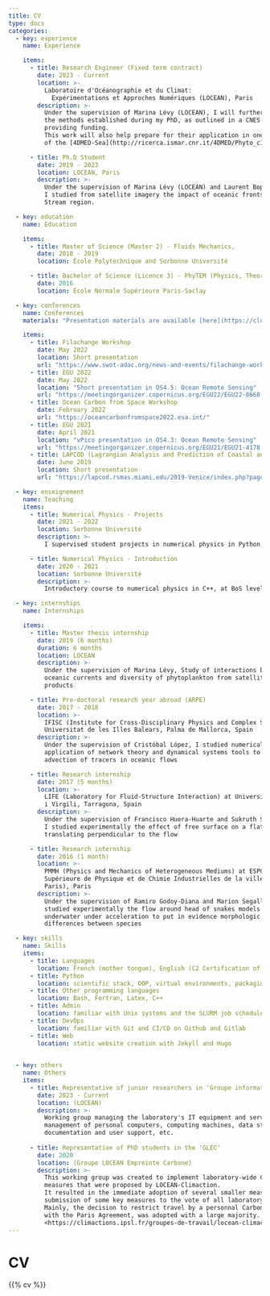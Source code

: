 ```yaml
---
title: CV
type: docs
categories:
  - key: experience
    name: Experience

    items:
      - title: Research Engineer (Fixed term contract)
        date: 2023 - Current
        location: >-
          Laboratoire d'Océanographie et du Climat:
            Expérimentations et Approches Numériques (LOCEAN), Paris
        description: >-
          Under the supervision of Marina Lévy (LOCEAN), I will further develop
          the methods established during my PhD, as outlined in a CNES project
          providing funding.
          This work will also help prepare for their application in one of the case studies
          of the [4DMED-Sea](http://ricerca.ismar.cnr.it/4DMED/Phyto_c1.html#) project.

      - title: Ph.D Student
        date: 2019 - 2023
        location: LOCEAN, Paris
        description: >-
          Under the supervision of Marina Lévy (LOCEAN) and Laurent Bopp (ENS),
          I studied from satellite imagery the impact of oceanic fronts on phytoplankton in the Gulf
          Stream region.

  - key: education
    name: Education

    items:
      - title: Master of Science (Master 2) - Fluids Mechanics,
        date: 2018 - 2019
        location: École Polytechnique and Sorbonne Université

      - title: Bachelor of Science (Licence 3) - PhyTEM (Physics, Theory, Experiment, Model)
        date: 2016
        location: École Normale Supérieure Paris-Saclay

  - key: conferences
    name: Conferences
    materials: "Presentation materials are available [here](https://cloud.ipsl.fr/index.php/s/93Nd4BHCTSYCCyY), even if not listed below"

    items:
      - title: Filachange Workshop
        date: May 2022
        location: Short presentation
        url: "https://www.swot-adac.org/news-and-events/filachange-workshop"
      - title: EGU 2022
        date: May 2022
        location: "Short presentation in OS4.5: Ocean Remote Sensing"
        url: "https://meetingorganizer.copernicus.org/EGU22/EGU22-8668.html"
      - title: Ocean Carbon from Space Workshop
        date: February 2022
        url: "https://oceancarbonfromspace2022.esa.int/"
      - title: EGU 2021
        date: April 2021
        location: "vPico presentation in OS4.3: Ocean Remote Sensing"
        url: "https://meetingorganizer.copernicus.org/EGU21/EGU21-4178.html"
      - title: LAPCOD (Lagrangian Analysis and Prediction of Coastal and Ocean Dynamics)
        date: June 2019
        location: Short presentation
        url: "https://lapcod.rsmas.miami.edu/2019-Venice/index.php?page=home"

  - key: enseignement
    name: Teaching
    items:
      - title: Numerical Physics - Projects
        date: 2021 - 2022
        location: Sorbonne Université
        description: >-
          I supervised student projects in numerical physics in Python, at BoS level (L3, 60h).

      - title: Numerical Physics - Introduction
        date: 2020 - 2021
        location: Sorbonne Université
        description: >-
          Introductory course to numerical physics in C++, at BoS level (L3). I gave lessons and supervised TD, TP and projects (60h).

  - key: internships
    name: Internships

    items:
      - title: Master thesis internship
        date: 2019 (6 months)
        duration: 6 months
        location: LOCEAN
        description: >-
          Under the supervision of Marina Lévy, Study of interactions between
          oceanic currents and diversity of phytoplankton from satellite
          products

      - title: Pre-doctoral research year abroad (ARPE)
        date: 2017 - 2018
        location: >-
          IFISC (Institute for Cross-Disciplinary Physics and Complex Systems),
          Universitat de les Illes Balears, Palma de Mallorca, Spain
        description: >-
          Under the supervision of Cristóbal López, I studied numerically the
          application of network theory and dynamical systems tools to the
          advection of tracers in oceanic flows

      - title: Research internship
        date: 2017 (5 months)
        location: >-
          LIFE (Laboratory for Fluid-Structure Interaction) at Universitat Rovira
          i Virgili, Tarragona, Spain
        description: >-
          Under the supervision of Francisco Huera-Huarte and Sukruth Satheesh,
          I studied experimentally the effect of free surface on a flat plate
          translating perpendicular to the flow

      - title: Research internship
        date: 2016 (1 month)
        location: >-
          PMMH (Physics and Mechanics of Heterogeneous Mediums) at ESPCI (École
          Supérieure de Physique et de Chimie Industrielles de la ville de
          Paris), Paris
        description: >-
          Under the supervision of Ramiro Godoy-Diana and Marion Segall, I
          studied experimentally the flow around head of snakes models
          underwater under acceleration to put in evidence morphologic
          differences between species

  - key: skills
    name: Skills
    items:
      - title: Languages
        location: French (mother tongue), English (C2 Certification of Cambridge)
      - title: Python
        location: scientific stack, OOP, virtual environments, packaging (PyPI, unit tests, documentation)
      - title: Other programming languages
        location: Bash, Fortran, Latex, C++
      - title: Admin
        location: familiar with Unix systems and the SLURM job scheduler
      - title: DevOps
        location: familiar with Git and CI/CD on Github and Gitlab
      - title: Web
        location: static website creation with Jekyll and Hugo

        
  - key: others
    name: Others
    items:
      - title: Representative of junior researchers in 'Groupe informatique'
        date: 2023 - Current
        location: (LOCEAN)
        description: >-
          Working group managing the laboratory's IT equipment and services:
          management of personal computers, computing machines, data storage and backup,
          documentation and user support, etc.
        
      - title: Representative of PhD students in the 'GLEC'
        date: 2020
        location: (Groupe LOCEAN Empreinte Carbone)
        description: >-
          This working group was created to implement laboratory-wide Carbon-reducing
          measures that were proposed by LOCEAN-Climaction.
          It resulted in the immediate adoption of several smaller measures, and in the
          submission of some key measures to the vote of all laboratory personnel.
          Mainly, the decision to restrict travel by a personnal Carbon quota on par
          with the Paris Agreement, was adopted with a large majority.
          <https://climactions.ipsl.fr/groupes-de-travail/locean-climactions/>
---
```

# CV

{{% cv %}}

